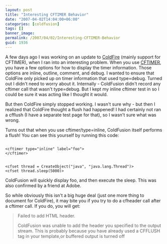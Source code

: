 ```yaml
---
layout: post
title: "Interesting CFTIMER Behavior"
date: "2007-04-02T14:04:00+06:00"
categories: [coldfusion]
tags: []
banner_image: 
permalink: /2007/04/02/Interesting-CFTIMER-Behavior
guid: 1936
---
```


A few days ago I was working on an update to <a href="http://coldfire.riaforge.org">ColdFire</a> (mainly support for CFTIMER), when I ran into an interesting problem. When you use <a href="http://www.cfquickdocs.com/?getDoc=cftimer">CFTIMER</a>, you have a few options for how to display the timer information. Those options are inline, outline, comment, and debug. I wanted to ensure that ColdFire only picked up on timer information that used type=debug. Turned out I didn't need to worry about it. Internally - ColdFusion didn't record any cftimer call that wasn't type=debug. But I kept my inline cftimer test in so I could be sure it was acting like I thought it would.

But then ColdFire simply stopped working. I wasn't sure why - but then I realized that ColdFire thought a flush had happened! I had certainly not ran a cfflush (I have a separate test page for that), so I wasn't sure what was wrong. 

Turns out that when you use cftimer/type=inline, ColdFusion itself performs a flush! You can see this yourself by running this code:

<code>
&lt;cftimer type="inline" label="foo"&gt;
&lt;/cftimer&gt;

&lt;cfset thread = CreateObject("java", "java.lang.Thread")&gt;
&lt;cfset thread.sleep(5000)&gt;
</code>

ColdFusion will quickly display foo, and then execute the sleep. This was also confirmed by a friend at Adobe.

So while obviously this isn't a big huge deal (just one more thing to document for ColdFire), it may bite you if you try to do a cfheader call after a cftimer call. If you do, you will get:

<blockquote>
Failed to add HTML header.

ColdFusion was unable to add the header you specified to the output stream. This is probably because you have already used a CFFLUSH tag in your template,or buffered output is turned off
</blockquote>